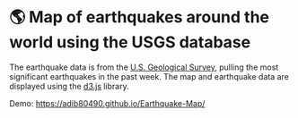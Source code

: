 # 🌎 Map of earthquakes around the world using the USGS database

The earthquake data is from the [U.S. Geological Survey](https://www.usgs.gov/programs/earthquake-hazards/earthquakes), pulling the most significant earthquakes in the past week. The map and earthquake data are displayed using the [d3.js](https://d3js.org/) library.

Demo: https://adib80490.github.io/Earthquake-Map/
